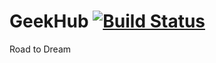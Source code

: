 # GeekHub [![Build Status](https://travis-ci.com/IlyaBielov/GeekHub.svg?branch=JS)](https://travis-ci.com/IlyaBielov/GeekHub)

Road to Dream

